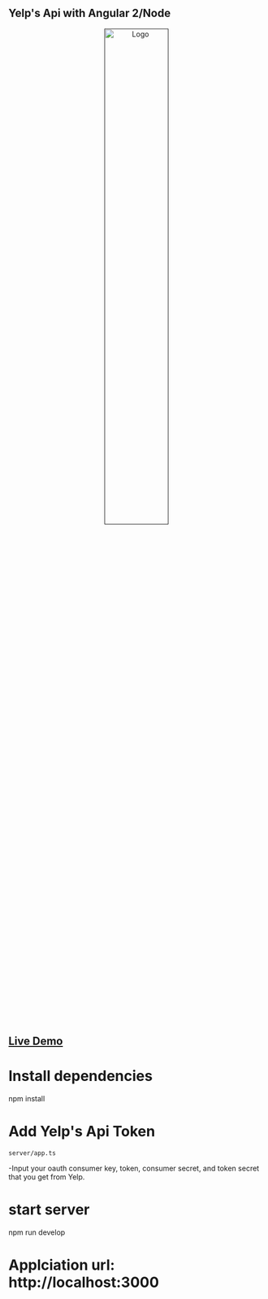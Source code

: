 ## Yelp's Api with Angular 2/Node

<p align="center">
  <a href="">
    <img alt="Logo" src="https://github.com/VietAnhh/nearby-restaurants-yelp/blob/master/public/assets/images/yelp_restaurants.png" width="50%">
  </a>
</p>

## [Live Demo](https://nearby-restaurants-yelp.herokuapp.com)


# Install dependencies
npm install

# Add Yelp's Api Token
```
server/app.ts
```
-Input your oauth consumer key, token, consumer secret, and token secret that you get from Yelp.

# start server
npm run develop

# Applciation url: http://localhost:3000


